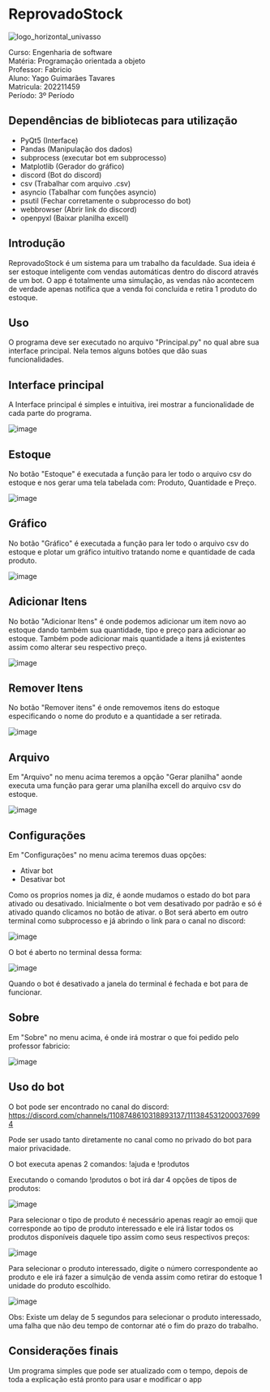 # ReprovadoStock

![logo_horizontal_univasso](https://github.com/YagoTarsin/ReprovadoStock/assets/102929131/21da1cfd-9758-4120-865c-649148df673c)

Curso: Engenharia de software <br>
Matéria: Programação orientada a objeto<br>
Professor: Fabricio <br>
Aluno: Yago Guimarães Tavares <br>
Matricula: 202211459 <br>
Período: 3º Período <br>

## Dependências de bibliotecas para utilização

- PyQt5 (Interface)
- Pandas (Manipulação dos dados)
- subprocess (executar bot em subprocesso)
- Matplotlib (Gerador do gráfico)
- discord (Bot do discord)
- csv (Trabalhar com arquivo .csv)
- asyncio (Tabalhar com funções asyncio)
- psutil (Fechar corretamente o subprocesso do bot)
- webbrowser (Abrir link do discord)
- openpyxl (Baixar planilha excell)

## Introdução

ReprovadoStock é um sistema para um trabalho da faculdade. Sua ideia é ser estoque inteligente com vendas automáticas dentro do discord através de um bot. O app é totalmente uma simulação, as vendas não acontecem de verdade apenas notifica que a venda foi concluída e retira 1 produto do estoque.

## Uso

O programa deve ser executado no arquivo "Principal.py" no qual abre sua interface principal. Nela temos alguns botões que dão suas funcionalidades.

## Interface principal

A Interface principal é simples e intuitiva, irei mostrar a funcionalidade de cada parte do programa.

![image](https://github.com/YagoTarsin/ReprovadoStock/assets/102929131/0fddc697-f230-4a03-9f44-9b69f8e334c3)

## Estoque

No botão "Estoque" é executada a função para ler todo o arquivo csv do estoque e nos gerar uma tela tabelada com: Produto, Quantidade e Preço.

![image](https://github.com/YagoTarsin/ReprovadoStock/assets/102929131/7c30b325-d7f4-4dec-903c-ff53cb09986a)

## Gráfico

No botão "Gráfico" é executada a função para ler todo o arquivo csv do estoque e plotar um gráfico intuitivo tratando nome e quantidade de cada produto.

![image](https://github.com/YagoTarsin/ReprovadoStock/assets/102929131/c1ff57b3-dcf6-4247-9d8c-2a6cc74d05de)

## Adicionar Itens

No botão "Adicionar Itens" é onde podemos adicionar um item novo ao estoque dando também sua quantidade, tipo e preço para adicionar ao estoque. Também pode adicionar mais quantidade a itens já existentes assim como alterar seu respectivo preço.

![image](https://github.com/YagoTarsin/ReprovadoStock/assets/102929131/d911e177-9b71-4ed2-9675-b69ef0062da2)

## Remover Itens

No botão "Remover itens" é onde removemos itens do estoque especificando o nome do produto e a quantidade a ser retirada.

![image](https://github.com/YagoTarsin/ReprovadoStock/assets/102929131/d0631a3d-11d3-4b9d-aac7-b3dfcef52c93)

## Arquivo

Em "Arquivo" no menu acima teremos a opção "Gerar planilha" aonde executa uma função para gerar uma planilha excell do arquivo csv do estoque.

![image](https://github.com/YagoTarsin/ReprovadoStock/assets/102929131/23618b96-37ea-45e3-b610-9fca3a2d54cb)

## Configurações

Em "Configurações" no menu acima teremos duas opções:
- Ativar bot
- Desativar bot

Como os proprios nomes ja diz, é aonde mudamos o estado do bot para ativado ou desativado. Inicialmente o bot vem desativado por padrão e só é ativado quando clicamos no botão de ativar. o Bot será aberto em outro terminal como subprocesso e já abrindo o link para o canal no discord:

![image](https://github.com/YagoTarsin/ReprovadoStock/assets/102929131/48a1f0b1-c081-488f-bee3-91242aeca7c7)

O bot é aberto no terminal dessa forma:

![image](https://github.com/YagoTarsin/ReprovadoStock/assets/102929131/eff2086d-a6eb-4c0f-8d50-347fec386970)

Quando o bot é desativado a janela do terminal é fechada e bot para de funcionar.

## Sobre

Em "Sobre" no menu acima, é onde irá mostrar o que foi pedido pelo professor fabricio:

![image](https://github.com/YagoTarsin/ReprovadoStock/assets/102929131/39596197-56bd-4349-af54-569691e3fc4c)

## Uso do bot

O bot pode ser encontrado no canal do discord: https://discord.com/channels/1108748610318893137/1113845312000376994

Pode ser usado tanto diretamente no canal como no privado do bot para maior privacidade.

O bot executa apenas 2 comandos: !ajuda e !produtos

Executando o comando !produtos o bot irá dar 4 opções de tipos de produtos:

![image](https://github.com/YagoTarsin/ReprovadoStock/assets/102929131/96084b18-ba21-4f9a-aec6-b261bc5de099)

Para selecionar o tipo de produto é necessário apenas reagir ao emoji que corresponde ao tipo de produto interessado e ele irá listar todos os produtos disponíveis daquele tipo assim como seus respectivos preços:

![image](https://github.com/YagoTarsin/ReprovadoStock/assets/102929131/932bddd6-511c-4215-a174-90fb0956633c)

Para selecionar o produto interessado, digite o número correspondente ao produto e ele irá fazer a simulção de venda assim como retirar do estoque 1 unidade do produto escolhido.

![image](https://github.com/YagoTarsin/ReprovadoStock/assets/102929131/60cabf57-131b-400a-a708-52f8f744d95c)

Obs: Existe um delay de 5 segundos para selecionar o produto interessado, uma falha que não deu tempo de contornar até o fim do prazo do trabalho.

## Considerações finais

Um programa simples que pode ser atualizado com o tempo, depois de toda a explicação está pronto para usar e modificar o app


